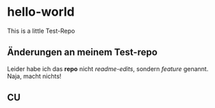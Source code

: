 # hello-world
This is a little Test-Repo

## Änderungen an meinem Test-repo
Leider habe ich das **repo** nicht *readme-edits*, sondern *feature* genannt.
Naja, macht nichts!

CU
------------

